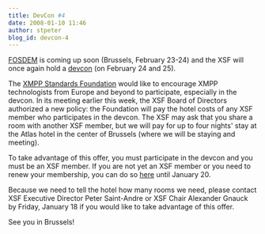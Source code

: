 ```yaml
---
title: DevCon #4
date: 2008-01-10 11:46
author: stpeter
blog_id: devcon-4
---
```


[FOSDEM](http://www.fosdem.org/2008/) is coming up soon (Brussels, February 23-24) and the XSF will once again hold a [devcon](http://www.xmpp.org/devcon/devcon4.shtml) (on February 24 and 25).

The [XMPP Standards Foundation](http://www.xmpp.org/xsf/) would like to encourage XMPP technologists from Europe and beyond to participate, especially in the devcon. In its meeting earlier this week, the XSF Board of Directors authorized a new policy: the Foundation will pay the hotel costs of any XSF member who participates in the devcon. The XSF may ask that you share a room with another XSF member, but we will pay for up to four nights' stay at the Atlas hotel in the center of Brussels (where we will be staying and meeting).

To take advantage of this offer, you must participate in the devcon and you must be an XSF member. If you are not yet an XSF member or you need to renew your membership, you can do so [here](http://wiki.jabber.org/index.php/Membership_Applications_January_2008) until January 20.

Because we need to tell the hotel how many rooms we need, please contact XSF Executive Director Peter Saint-Andre or XSF Chair Alexander Gnauck by Friday, January 18 if you would like to take advantage of this offer.

See you in Brussels!
